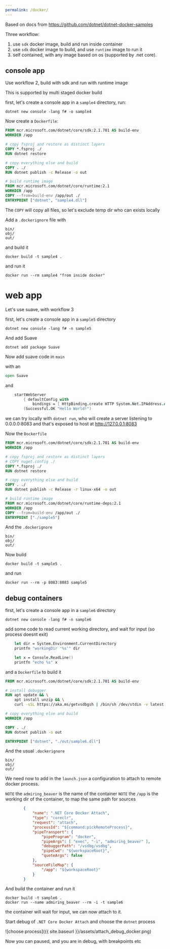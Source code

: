 ```yaml
---
permalink: /docker/
---
```


Based on docs from https://github.com/dotnet/dotnet-docker-samples

Three workflow:

1. use `sdk` docker image, build and run inside container
2. use `sdk` docker image to build, and use `runtime` image to run it
3. self contained, with any image based on os (supported by .net core).

## console app

Use workflow 2, build with sdk and run with runtime image

This is supported by multi staged docker build

first, let's create a console app in a `sample4` directory, run:

```
dotnet new console -lang f# -o sample4
```

Now create a `Dockerfile`:

```dockerfile
FROM mcr.microsoft.com/dotnet/core/sdk:2.1.701 AS build-env
WORKDIR /app

# copy fsproj and restore as distinct layers
COPY *.fsproj ./
RUN dotnet restore

# copy everything else and build
COPY . ./
RUN dotnet publish -c Release -o out

# build runtime image
FROM mcr.microsoft.com/dotnet/core/runtime:2.1 
WORKDIR /app
COPY --from=build-env /app/out ./
ENTRYPOINT ["dotnet", "sample4.dll"]
```

The `COPY` will copy all files, so let's exclude temp dir who can exists locally

Add a `.dockerignore` file with

```
bin/
obj/
out/
```

and build it

```
docker build -t sample4 .
```

and run it

```
docker run --rm sample4 "from inside docker"
```

# web app

Let's use suave, with workflow 3

first, let's create a console app in a `sample5` directory

```
dotnet new console -lang f# -n sample5
```

And add Suave

```
dotnet add package Suave
```

Now add suave code in `main`

with an

```fsharp
open Suave
```

and

```fsharp
    startWebServer
        { defaultConfig with
            bindings = [ HttpBinding.create HTTP System.Net.IPAddress.Any 8083us ] }
        (Successful.OK "Hello World!")
```

we can try locally with `dotnet run`, who will create a server listening to 0.0.0.0:8083
and that's exposed to host at http://127.0.0.1:8083

Now the `Dockerfile`

```dockerfile
FROM mcr.microsoft.com/dotnet/core/sdk:2.1.701 AS build-env
WORKDIR /app

# copy fsproj and restore as distinct layers
# COPY nuget.config ./
COPY *.fsproj ./
RUN dotnet restore

# copy everything else and build
COPY . ./
RUN dotnet publish -c Release -r linux-x64 -o out

# build runtime image
FROM mcr.microsoft.com/dotnet/core/runtime-deps:2.1
WORKDIR /app
COPY --from=build-env /app/out ./
ENTRYPOINT ["./sample5"]
```

And the `.dockerignore`

```
bin/
obj/
out/
```

Now build

```
docker build -t sample5 .
```

and run

```
docker run --rm -p 8083:8083 sample5
```

## debug containers

first, let's create a console app in a `sample6` directory

```
dotnet new console -lang f# -n sample6
```

add some code to read current working directory, and wait for input (so process doesnt exit)

```fsharp
    let dir = System.Environment.CurrentDirectory
    printfn "workingDir '%s'" dir

    let x = Console.ReadLine()
    printfn "echo %s" x
```

and a `Dockerfile` to build it

```dockerfile
FROM mcr.microsoft.com/dotnet/core/sdk:2.1.701 AS build-env

# install debugger
RUN apt update && \
    apt install unzip && \
    curl -sSL https://aka.ms/getvsdbgsh | /bin/sh /dev/stdin -v latest -l /vsdbg

# copy everything else and build
WORKDIR /app

COPY . ./
RUN dotnet publish -o out

ENTRYPOINT ["dotnet", "./out/sample6.dll"]
```

And the usual `.dockerignore`

```
bin/
obj/
out/
```

We need now to add in the `launch.json` a configuration to attach to remote docker process.

`NOTE` the `admiring_beaver` is the name of the container
`NOTE` the `/app` is the working dir of the container, to map the same path for sources


```json
        {
            "name": ".NET Core Docker Attach",
            "type": "coreclr",
            "request": "attach",
            "processId": "${command:pickRemoteProcess}",
            "pipeTransport": {
                "pipeProgram": "docker",
                "pipeArgs": [ "exec", "-i", "admiring_beaver" ],
                "debuggerPath": "/vsdbg/vsdbg",
                "pipeCwd": "${workspaceRoot}",
                "quoteArgs": false
            },
            "sourceFileMap": {
                "/app": "${workspaceRoot}"
            }
        }
```

And build the container and run it

```
docker build -t sample6 .
docker run --name admiring_beaver --rm -i -t sample6
```

the container will wait for input, we can now attach to it.

Start debug of `.NET Core Docker Attach` and choose the `dotnet` process

![choose process]({{ site.baseurl }}/assets/attach_debug_docker.png)

Now you can paused, and you are in debug, with breakpoints etc

